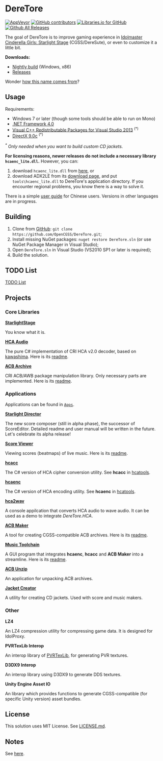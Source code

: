 # DereTore

[![AppVeyor](https://img.shields.io/appveyor/ci/hozuki/deretore-avoh8.svg)](https://ci.appveyor.com/project/hozuki/deretore-avoh8)
[![GitHub contributors](https://img.shields.io/github/contributors/OpenCGSS/DereTore.svg)](https://github.com/OpenCGSS/DereTore/graphs/contributors)
[![Libraries.io for GitHub](https://img.shields.io/librariesio/github/OpenCGSS/DereTore.svg)](https://github.com/OpenCGSS/DereTore)
[![Github All Releases](https://img.shields.io/github/downloads/OpenCGSS/DereTore/total.svg)](https://github.com/OpenCGSS/DereTore/releases)

The goal of DereTore is to improve gaming experience in [Idolmaster Cinderella Girls: Starlight Stage](http://www.project-imas.com/wiki/THE_iDOLM@STER_Cinderella_Girls%3A_Starlight_Stage)
(CGSS/DereSute), or even to customize it a little bit.

**Downloads:**

- [Nightly build](https://ci.appveyor.com/api/projects/hozuki/deretore-avoh8/artifacts/deretore-toolkit-x86.zip?job=Platform%3A+x86) (Windows, x86)
- [Releases](https://github.com/OpenCGSS/DereTore/releases)

Wonder [how this name comes from](Notes.md#the-name)?

## Usage

Requirements:

- Windows 7 or later (though some tools should be able to run on Mono)
- [.NET Framework 4.0](https://www.microsoft.com/en-us/download/details.aspx?id=17718)
- [Visual C++ Redistributable Packages for Visual Studio 2013](https://www.microsoft.com/en-us/download/details.aspx?id=40784) <sup>(*)</sup>
- [DirectX 9.0c](https://www.microsoft.com/en-us/download/details.aspx?id=8109) <sup>(*)</sup>

_<sup>*</sup> Only needed when you want to build custom CD jackets._

**For licensing reasons, newer releases do not include a necessary library `hcaenc_lite.dll`.** However, you can:

1. download `hcaenc_lite.dll` from [here](https://mega.nz/#!QxQjnZRB!85k5O6K5oMMM1W9ux7ZpkzXQFgV4EoYplZsW1ZOWZnM), or
2. download ADX2LE from its [download page](http://www.adx2le.com/download/index.html), and put `tools\hcaenc_lite.dll` to DereTore's application directory.
If you encounter regional problems, you know there is a way to solve it.

There is a simple [user guide](StarlightDirector/StarlightDirector/docs/user-guide_zh-CN.md) for Chinese users. Versions in other languages are in progress.

## Building

1. Clone from [GitHub](https://github.com/OpenCGSS/DereTore.git): `git clone https://github.com/OpenCGSS/DereTore.git`;
2. Install missing NuGet packages: `nuget restore DereTore.sln` (or use NuGet Package Manager in Visual Studio);
3. Open `DereTore.sln` in Visual Studio (VS2010 SP1 or later is required);
4. Build the solution.

## TODO List

[TODO List](TODO.md)

## Projects

### Core Libraries

[**StarlightStage**](Common/DereTore.Common.StarlightStage)

You know what it is.

[**HCA Audio**](Exchange/DereTore.Exchange.Audio.HCA)

The pure C# implementation of CRI HCA v2.0 decoder, based on [kawashima](https://github.com/hozuki/kawashima).
Here is its [readme](Exchange/DereTore.Exchange.Audio.HCA/README.md).

[**ACB Archive**](Exchange/DereTore.Exchange.Archive.ACB)

CRI ACB/AWB package manipulation library. Only necessary parts are implemented. Here is its [readme](Exchange/DereTore.Exchange.Archive.ACB/README.md).

### Applications

Applications can be found in [`Apps`](Apps).

[**Starlight Director**](StarlightDirector/StarlightDirector)

The new score composer (still in alpha phase), the successor of ScoreEditor. Detailed readme and user manual will be written
in the future. Let's celebrate its alpha release!

[**Score Viewer**](Apps/ScoreViewer)

Viewing scores (beatmaps) of live music. Here is its [readme](Apps/ScoreViewer/README.md).

[**hcacc**](Apps/Hcacc)

The C# version of HCA cipher conversion utility. See **hcacc** in [hcatools](https://github.com/hozuki/libcgss).

[**hcaenc**](Apps/Hcaenc)

The C# version of HCA encoding utility. See **hcaenc** in [hcatools](https://github.com/hozuki/libcgss).

[**hca2wav**](Apps/Hca2Wav)

A console appilcation that converts HCA audio to wave audio. It can be used as a demo to integrate
*DereTore.HCA*.

[**ACB Maker**](Apps/AcbMaker)

A tool for creating CGSS-compatible ACB archives. Here is its [readme](Apps/AcbMaker/README.md).

[**Music Toolchain**](Apps/MusicToolchain)

A GUI program that integrates **hcaenc**, **hcacc** and **ACB Maker** into a streamline. Here
is its [readme](Apps/MusicToolchain/README.md).

[**ACB Unzip**](Apps/AcbUnzip)

An application for unpacking ACB archives.

[**Jacket Creator**](Apps/JacketCreator)

A utility for creating CD jackets. Used with score and music makers.

### Other

**LZ4**

An LZ4 compression utility for compressing game data. It is designed for IdolProxy.

**PVRTexLib Interop**

An interop library of [PVRTexLib](https://community.imgtec.com/developers/powervr/graphics-sdk/), for generating PVR textures.

**D3DX9 Interop**

An interop library using D3DX9 to generate DDS textures.

**Unity Engine Asset IO**

An library which provides functions to generate CGSS-compatible (for specific Unity version) asset bundles.

## License

This solution uses MIT License. See [LICENSE.md](LICENSE.md).

## Notes

See [here](Notes.md).

